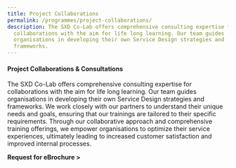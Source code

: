 ```yaml
---
title: Project Collaborations
permalink: /programmes/project-collaborations/
description: The SXD Co-Lab offers comprehensive consulting expertise for
  collaborations with the aim for life long learning. Our team guides
  organisations in developing their own Service Design strategies and
  frameworks.
---
```

#### **Project Collaborations & Consultations** 

The SXD Co-Lab offers comprehensive consulting expertise for collaborations with the aim for life long learning. Our team guides organisations in developing their own Service Design strategies and frameworks. We work closely with our partners to understand their unique needs and goals, ensuring that our trainings are tailored to their specific requirements. Through our collaborative approach and comprehensive training offerings, we empower organisations to optimize their service experiences, ultimately leading to increased customer satisfaction and improved internal processes. 

**Request for eBrochure >**